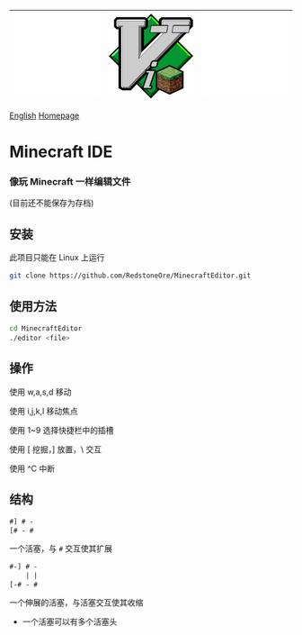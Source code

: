 |![Empty Image](empty.png)|![Minecraft IDE](../MinecraftIDE.png)|![Empty Image](empty.png)|
|-|-|-|

[English](../README.md) [Homepage](..)

# Minecraft IDE
### 像玩 Minecraft 一样编辑文件
\(目前还不能保存为存档\)

## 安装
此项目只能在 Linux 上运行
```sh
git clone https://github.com/RedstoneOre/MinecraftEditor.git

```

## 使用方法
```sh
cd MinecraftEditor
./editor <file>
```

## 操作

使用 w,a,s,d 移动

使用 i,j,k,l 移动焦点

使用 1~9 选择快捷栏中的插槽

使用 \[ 挖掘，\] 放置，\\ 交互

使用 ^C 中断

## 结构

```
#] # -
[# - #
```
一个活塞，与 `#` 交互使其扩展
```
#-] # -
    | |
[-# - #
```
一个伸展的活塞，与活塞交互使其收缩
+ 一个活塞可以有多个活塞头
